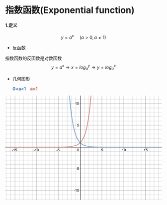 # 指数函数(Exponential function)

####  1.定义
$$
y=a^{x}\,\,\,\,\,\,\,\,(a>0,a\neq 1)
$$

* 反函数

指数函数的反函数是对数函数
$$
y=a^{x} \Rightarrow x={log_{a}}^{y}\Rightarrow y={log_{a}}^{x}
$$


* 几何图形

  <font color=#3D70AE>**0<a<1**</font>&emsp;<font color=#B94D46>**a>1**</font>

![a>1](./pic_exponential/ex.png)


